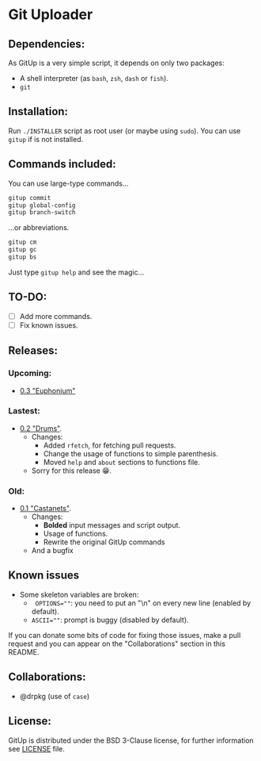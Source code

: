 # Git Uploader

## Dependencies:

As GitUp is a very simple script, it depends on only two packages:

- A shell interpreter (as `bash`, `zsh`, `dash` or `fish`).
- `git`

## Installation:

Run `./INSTALLER` script as root user (or maybe using `sudo`).
You can use `gitup` if is not installed.

## Commands included:

You can use large-type commands...

```sh
gitup commit
gitup global-config
gitup branch-switch
```

...or abbreviations.

```sh
gitup cm
gitup gc
gitup bs
```

Just type `gitup help` and see the magic...

## TO-DO:

- [ ] Add more commands.
- [ ] Fix known issues.

## Releases:

### Upcoming:

- [0.3 "Euphonium"](https://www.youtube.com/watch?v=oHg5SJYRHA0 "Big changes are coming!")

### Lastest:

- [0.2 "Drums"](https://..releases/tag/v0.2 "Sorry for this").
  - Changes:
    - Added `rfetch`, for fetching pull requests.
    - Change the usage of functions to simple parenthesis.
    - Moved `help` and `about` sections to functions file.
  - Sorry for this release :grin:.

### Old:

- [0.1 "Castanets"](https://../releases/tag/v0.1 "First release!").
  - Changes:
    - **Bolded** input messages and script output.
    - Usage of functions.
    - Rewrite the original GitUp commands
  - And a bugfix


## Known issues

- Some skeleton variables are broken:
  - ` OPTIONS=""`: you need to put an "\n" on every new line (enabled by default).
  - `ASCII=""`: prompt is buggy (disabled by default).

If you can donate some bits of code for fixing those issues, make a pull request and you can appear on the "Collaborations" section in this README.

## Collaborations:

- @drpkg (use of `case`)

## License:

GitUp is distributed under the BSD 3-Clause license, for further information see [LICENSE](https://../blob/master/LICENSE) file.